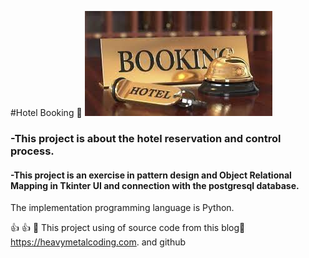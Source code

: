#Hotel Booking :hotel:
![This is an image](https://github.com/morteza06/Hotel-booking/blob/master/banner.jpg)
### -This project is about the hotel reservation and control process.
#### -This project is an exercise in pattern design and Object Relational Mapping in Tkinter UI and connection with the postgresql database.
The implementation programming language is Python.



 :+1:
:thumbsup: :blue_heart: This project using of source code from this blog:muscle:	
https://heavymetalcoding.com.
and github